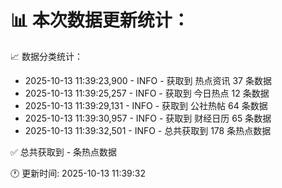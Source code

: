 📊 本次数据更新统计：
==========================

📈 数据分类统计：
- 2025-10-13 11:39:23,900 - INFO - 获取到 热点资讯 37 条数据
- 2025-10-13 11:39:25,257 - INFO - 获取到 今日热点 12 条数据
- 2025-10-13 11:39:29,131 - INFO - 获取到 公社热帖 64 条数据
- 2025-10-13 11:39:30,957 - INFO - 获取到 财经日历 65 条数据
- 2025-10-13 11:39:32,501 - INFO - 总共获取到 178 条热点数据

✅ 总共获取到 - 条热点数据

🕐 更新时间: 2025-10-13 11:39:32
